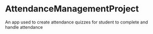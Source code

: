 # AttendanceManagementProject
An app used to create attendance quizzes for student to complete and handle attendance
